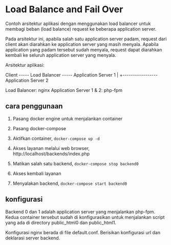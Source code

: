# Load Balance and Fail Over

Contoh arsitektur aplikasi dengan menggunakan load balancer untuk
membagi beban (load balance) request ke beberapa application server.

Pada arsitektur ini, apabila salah satu application server padam,
request dari client akan diarahkan ke application server yang masih menyala.
Apabila application yang padam tersebut sudah menyala, request dapat diarahkan
kembali ke seluruh application server yang menyala.

Arsitektur aplikasi:

Client ----- Load Balancer ----- Application Server 1
              |
              +----------------- Application Server 2

Load Balancer: nginx
Application Server 1 & 2: php-fpm

## cara penggunaan

1. Pasang docker engine untuk menjalankan container

2. Pasang docker-compose

3. Aktifkan container, `docker-compose up -d`

4. Akses layanan melalui web browser, http://localhost/backends/index.php

5. Matikan salah satu backend, `docker-compose stop backend0`

6. Akses kembali layanan

7. Menyalakan backend, `docker-compose start backend0`


## konfigurasi

Backend 0 dan 1 adalah application server yang menjalankan php-fpm.
Kedua container tersebut sudah di konfigurasikan untuk menjalankan script yang
ada di directory public_html0 dan public_html1.

Konfigurasi nginx berada di file default.conf. Berisikan konfigurasi url dan
deklarasi server backend.
